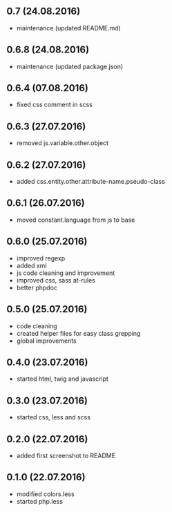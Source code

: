 ## 0.7 (24.08.2016)
* maintenance (updated README.md)

## 0.6.8 (24.08.2016)
* maintenance (updated package.json)

## 0.6.4 (07.08.2016)
* fixed css comment in scss

## 0.6.3 (27.07.2016)
* removed js.variable.other.object

## 0.6.2 (27.07.2016)
* added css.entity.other.attribute-name.pseudo-class

## 0.6.1 (26.07.2016)
* moved constant.language from js to base

## 0.6.0 (25.07.2016)
* improved regexp
* added xml
* js code cleaning and improvement
* improved css, sass  at-rules
* better phpdoc

## 0.5.0 (25.07.2016)
* code cleaning
* created helper files for easy class grepping
* global improvements

## 0.4.0 (23.07.2016)
* started html, twig and javascript

## 0.3.0  (23.07.2016)
* started css, less and scss

## 0.2.0 (22.07.2016)
* added first screenshot to README

## 0.1.0 (22.07.2016)
* modified colors.less
* started php.less
